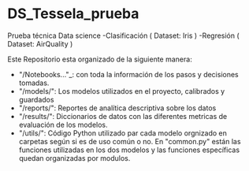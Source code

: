 # DS_Tessela_prueba
Prueba técnica Data science -Clasificación ( Dataset: Iris ) -Regresión  ( Dataset: AirQuality ) 

Este Repositorio esta organizado de la siguiente manera:

- "/Notebooks..."_: con toda la información de los pasos y decisiones tomadas.
- "/models/": Los modelos utilizados en el proyecto, calibrados y guardados 
- "/reports/": Reportes de analítica descriptiva sobre los datos
- "/results/": Diccionarios de datos con las diferentes metricas de evaluación de los modelos.
- "/utils/": Código Python utilizado par cada modelo orgnizado en carpetas según si es de uso común o no. En "common.py" 
están las funciones utilizadas en los dos modelos y las funciones específicas quedan organizadas por modulos.

